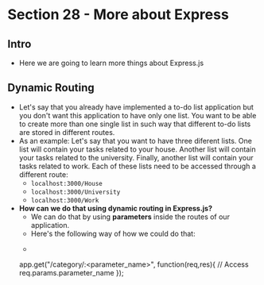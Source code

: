 # Section 28 - More about Express

## Intro
* Here we are going to learn more things about Express.js

## Dynamic Routing
* Let's say that you already have implemented a to-do list application but you don't want this application to have only one list. You want to be able to create more than one single list in such way that different to-do lists are stored in different routes.
* As an example: Let's say that you want to have three diferent lists. One list will contain your tasks related to your house. Another list will contain your tasks related to the university. Finally, another list will contain your tasks related to work. Each of these lists need to be accessed through a different route:
  * ```localhost:3000/House```
  * ```localhost:3000/University```
  * ```localhost:3000/Work```
* __How can we do that using dynamic routing in Express.js?__
  * We can do that by using __parameters__ inside the routes of our application.
  * Here's the following way of how we could do that:
  * ```javascript
  app.get("/category/:<parameter_name>", function(req,res){
      // Access req.params.parameter_name
  });
  ```

